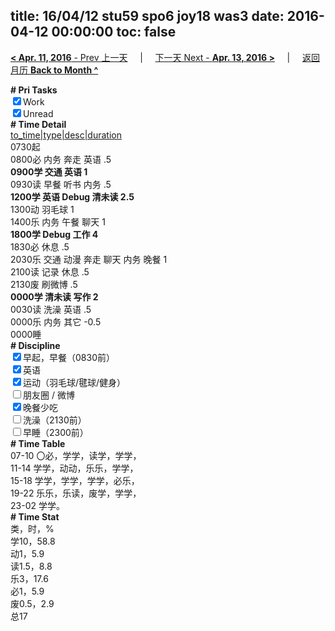 title: 16/04/12 stu59 spo6 joy18 was3
date: 2016-04-12 00:00:00
toc: false
---
[**< Apr. 11, 2016** - Prev 上一天](/lifelogs/2016/04/d11.html) &nbsp; &nbsp; | &nbsp; &nbsp; [下一天 Next - **Apr. 13, 2016 >**](/lifelogs/2016/04/d13.html) &nbsp; &nbsp; |  &nbsp; &nbsp; [返回月历 **Back to Month ^**](/lifelogs/2016/04/index.html)
<br/><div><b># Pri Tasks</b></div><div><input checked="true" type="checkbox"/>Work</div><div><input checked="true" type="checkbox"/>Unread</div><div><b># Time Detail</b></div><div><u>to_time|type|desc|duration</u></div><div>0730起</div><div>0800必 内务 奔走 英语 .5</div><div><b>0900学 交通 英语 1</b></div><div>0930读 早餐 听书 内务 .5</div><div><b>1200学 英语 Debug 清未读 2.5</b></div><div>1300动 羽毛球 1</div><div>1400乐 内务 午餐 聊天 1</div><div><b>1800学 Debug 工作 4</b></div><div>1830必 休息 .5</div><div>2030乐 交通 动漫 奔走 聊天 内务 晚餐 1</div><div>2100读 记录 休息 .5</div><div>2130废 刷微博 .5</div><div><b>0000学 清未读 写作 2</b></div><div>0030读 洗澡 英语 .5</div><div>0000乐 内务 其它 -0.5</div><div>0000睡</div><div><b># Discipline</b></div><div><input checked="true" type="checkbox"/>早起，早餐（0830前）</div><div><input checked="true" type="checkbox"/>英语</div><div><input checked="true" type="checkbox"/>运动（羽毛球/毽球/健身）</div><div><input type="checkbox"/>朋友圈 / 微博</div><div><input checked="true" type="checkbox"/>晚餐少吃</div><div><input type="checkbox"/>洗澡（2130前）</div><div><input type="checkbox"/>早睡（2300前）</div><div><b># Time Table</b></div><div>07-10 〇必，学学，读学，学学，</div><div>11-14 学学，动动，乐乐，学学，</div><div>15-18 学学，学学，学学，必乐，</div><div>19-22 乐乐，乐读，废学，学学，</div><div>23-02 学学。</div><div><b># Time Stat</b></div><div>类，时，%</div><div>学10，58.8</div><div>动1，5.9</div><div>读1.5，8.8</div><div>乐3，17.6</div><div>必1，5.9</div><div>废0.5，2.9</div><div>总17</div>